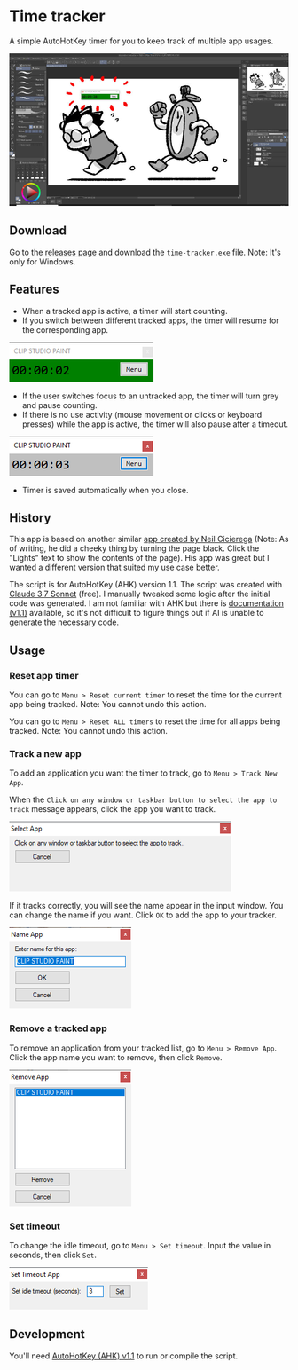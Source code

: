 # Time tracker

A simple AutoHotKey timer for you to keep track of multiple app usages.

![img](./docs/screenshot.jpg)

## Download

Go to the [releases page](https://github.com/laxa88/time-tracker/releases) and download the `time-tracker.exe` file. Note: It's only for Windows.

## Features

- When a tracked app is active, a timer will start counting.
- If you switch between different tracked apps, the timer will resume for the corresponding app.

![img](./docs/001.png)

- If the user switches focus to an untracked app, the timer will turn grey and pause counting.
- If there is no use activity (mouse movement or clicks or keyboard presses) while the app is active, the timer will also pause after a timeout.

![img](./docs/002.png)

- Timer is saved automatically when you close.

## History

This app is based on another similar [app created by Neil Cicierega](https://neilblr.com/post/58757345346) (Note: As of writing, he did a cheeky thing by turning the page black. Click the "Lights" text to show the contents of the page). His app was great but I wanted a different version that suited my use case better.

The script is for AutoHotKey (AHK) version 1.1. The script was created with [Claude 3.7 Sonnet](https://claude.ai) (free). I manually tweaked some logic after the initial code was generated. I am not familiar with AHK but there is [documentation (v1.1)](https://www.autohotkey.com/docs/v1/) available, so it's not difficult to figure things out if AI is unable to generate the necessary code.

## Usage

### Reset app timer

You can go to `Menu > Reset current timer` to reset the time for the current app being tracked. Note: You cannot undo this action.

You can go to `Menu > Reset ALL timers` to reset the time for all apps being tracked. Note: You cannot undo this action.

### Track a new app

To add an application you want the timer to track, go to `Menu > Track New App`.

When the `Click on any window or taskbar button to select the app to track` message appears, click the app you want to track.

![img](./docs/003.png)

If it tracks correctly, you will see the name appear in the input window. You can change the name if you want. Click `OK` to add the app to your tracker.

![img](./docs/004.png)

### Remove a tracked app

To remove an application from your tracked list, go to `Menu > Remove App`. Click the app name you want to remove, then click `Remove`.

![img](./docs/005.png)

### Set timeout

To change the idle timeout, go to `Menu > Set timeout`. Input the value in seconds, then click `Set`.

![img](./docs/006.png)

## Development

You'll need [AutoHotKey (AHK) v1.1](https://www.autohotkey.com/) to run or compile the script.
